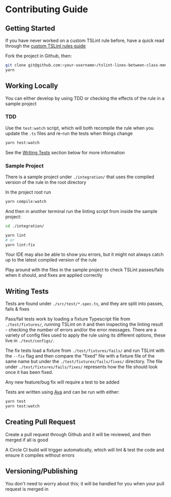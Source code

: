 # Contributing Guide

## Getting Started

If you have never worked on a custom TSLint rule before, have a quick read through the [custom TSLint rules guide](https://palantir.github.io/tslint/develop/custom-rules/)

Fork the project in Github, then:

```bash
git clone git@github.com:<your-username>/tslint-lines-between-class-members.git
yarn
```

## Working Locally

You can either develop by using TDD or checking the effects of the rule in a sample project

### TDD

Use the `test:watch` script, which will both recompile the rule when you update the `.ts` files and re-run the tests when things change

```bash
yarn test:watch
```

See the [Writing Tests](#writing-tests) section below for more information

### Sample Project

There is a sample project under `./integration/` that uses the compiled version of the rule in the root directory

In the project root run
```bash
yarn compile:watch
```

And then in another terminal run the linting script from inside the sample project:
```bash
cd ./integration/

yarn lint
# or
yarn lint:fix
```

Your IDE may also be able to show you errors, but it might not always catch up to the latest compiled version of the rule

Play around with the files in the sample project to check TSLint passes/fails when it should, and fixes are applied correctly

## Writing Tests

Tests are found under `./src/test/*.spec.ts`, and they are split into passes, fails & fixes

Pass/fail tests work by loading a fixture Typescript file from `./test/fixtures/`, running TSLint on it and then inspecting the linting result - checking the number of errors and/or the error messages. There are a variety of config files used to apply the rule using its different options, these live in `./test/configs/`.

The fix tests load a fixture from `./test/fixtures/fails/` and run TSLint with the `--fix` flag and then compare the "fixed" file with a fixture file of the same name but under the `./test/fixtures/fails/fixes/` directory. The file under `./test/fixtures/fails/fixes/` represents how the file should look once it has been fixed.

Any new feature/bug fix will require a test to be added

Tests are written using [Ava](https://github.com/avajs/ava) and can be run with either:

```bash
yarn test
yarn test:watch
```

## Creating Pull Request

Create a pull request through Github and it will be reviewed, and then merged if all is good

A Circle CI build will trigger automatically, which will lint & test the code and ensure it compiles without errors

## Versioning/Publishing

You don't need to worry about this; it will be handled for you when your pull request is merged in
